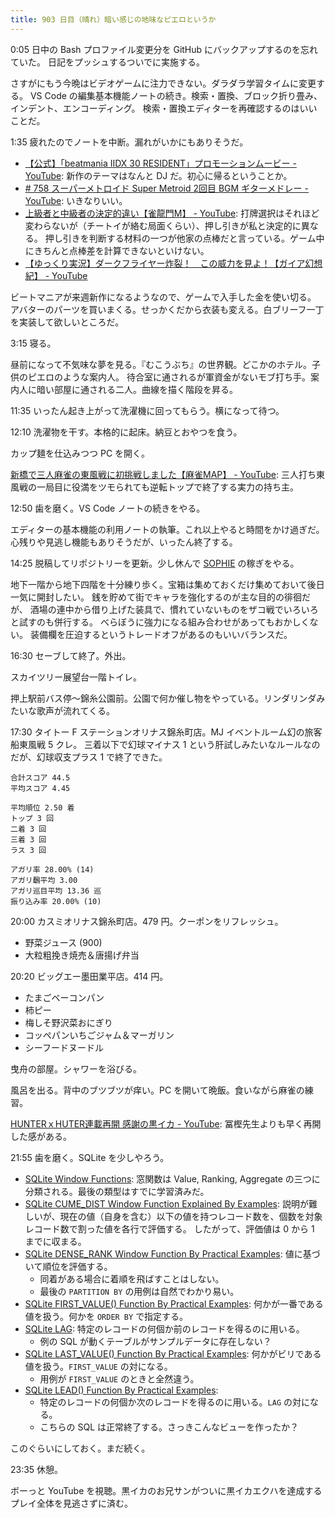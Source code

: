 ```yaml
---
title: 903 日目（晴れ）暗い感じの地味なピエロというか
---
```


0:05 日中の Bash プロファイル変更分を GitHub にバックアップするのを忘れていた。
日記をプッシュするついでに実施する。

さすがにもう今晩はビデオゲームに注力できない。ダラダラ学習タイムに変更する。
VS Code の編集基本機能ノートの続き。検索・置換、ブロック折り畳み、インデント、エンコーディング。
検索・置換エディターを再確認するのはいいことだ。

1:35 疲れたのでノートを中断。漏れがいかにもありそうだ。

* [【公式】「beatmania IIDX 30 RESIDENT」プロモーションムービー - YouTube](https://www.youtube.com/watch?v=03wr3lwtyxc):
  新作のテーマはなんと DJ だ。初心に帰るということか。
* [&#x23; 758 スーパーメトロイド Super Metroid 2回目 BGM ギターメドレー - YouTube](https://www.youtube.com/watch?v=4CgzjLekxeg):
  いきなりいい。
* [上級者と中級者の決定的違い【雀龍門M】 - YouTube](https://www.youtube.com/watch?v=EOOGCpJGGzI):
  打牌選択はそれほど変わらないが（チートイが絡む局面くらい）、押し引きが私と決定的に異なる。
  押し引きを判断する材料の一つが他家の点棒だと言っている。ゲーム中にきちんと点棒差を計算できないといけない。
* [【ゆっくり実況】ダークフライヤー炸裂！　この威力を見よ！【ガイア幻想紀】 - YouTube](https://www.youtube.com/watch?v=QowS73bLdW0)

ビートマニアが来週新作になるようなので、ゲームで入手した金を使い切る。
アバターのパーツを買いまくる。せっかくだから衣装も変える。白ブリーフ一丁を実装して欲しいところだ。

3:15 寝る。

昼前になって不気味な夢を見る。『むこうぶち』の世界観。どこかのホテル。子供のピエロのような案内人。
待合室に通されるが軍資金がないモブ打ち手。案内人に暗い部屋に通される二人。曲線を描く階段を昇る。

11:35 いったん起き上がって洗濯機に回ってもらう。横になって待つ。

12:10 洗濯物を干す。本格的に起床。納豆とおやつを食う。

カップ麺を仕込みつつ PC を開く。

[新橋で三人麻雀の東風戦に初挑戦しました【麻雀MAP】 - YouTube](https://www.youtube.com/watch?v=6cysmN7fdjc):
三人打ち東風戦の一局目に役満をツモられても逆転トップで終了する実力の持ち主。

12:50 歯を磨く。VS Code ノートの続きをやる。

エディターの基本機能の利用ノートの執筆。これ以上やると時間をかけ過ぎだ。
心残りや見逃し機能もありそうだが、いったん終了する。

14:25 脱稿してリポジトリーを更新。少し休んで [SOPHIE][dtp22b] の稼ぎをやる。

地下一階から地下四階を十分練り歩く。宝箱は集めておくだけ集めておいて後日一気に開封したい。
銭を貯めて街でキャラを強化するのが主な目的の徘徊だが、
酒場の連中から借り上げた装具で、慣れていないものをザコ戦でいろいろと試すのも併行する。
べらぼうに強力になる組み合わせがあってもおかしくない。
装備欄を圧迫するというトレードオフがあるのもいいバランスだ。

16:30 セーブして終了。外出。

スカイツリー展望台一階トイレ。

押上駅前バス停～錦糸公園前。公園で何か催し物をやっている。リンダリンダみたいな歌声が流れてくる。

17:30 タイトー F ステーションオリナス錦糸町店。MJ イベントルーム幻の旅客船東風戦 5 クレ。
三着以下で幻球マイナス 1 という肝試しみたいなルールなのだが、幻球収支プラス 1 で終了できた。

```text
合計スコア 44.5
平均スコア 4.45

平均順位 2.50 着
トップ 3 回
二着 3 回
三着 3 回
ラス 3 回

アガリ率 28.00% (14)
アガリ飜平均 3.00
アガリ巡目平均 13.36 巡
振り込み率 20.00% (10)
```

20:00 カスミオリナス錦糸町店。479 円。クーポンをリフレッシュ。

* 野菜ジュース (900)
* 大粒粗挽き焼売＆唐揚げ弁当

20:20 ビッグエー墨田業平店。414 円。

* たまごベーコンパン
* 柿ピー
* 梅しそ野沢菜おにぎり
* コッペパンいちごジャム＆マーガリン
* シーフードヌードル

曳舟の部屋。シャワーを浴びる。

風呂を出る。背中のブツブツが痒い。PC を開いて晩飯。食いながら麻雀の練習。

[HUNTERｘHUTER連載再開 感謝の黒イカ - YouTube](https://www.youtube.com/watch?v=6txB3_voPGs):
冨樫先生よりも早く再開した感がある。

21:55 歯を磨く。SQLite を少しやろう。

* [SQLite Window Functions](https://www.sqlitetutorial.net/sqlite-window-functions/):
  窓関数は Value, Ranking, Aggregate の三つに分類される。最後の類型はすでに学習済みだ。
* [SQLite CUME_DIST Window Function Explained By Examples](https://www.sqlitetutorial.net/sqlite-window-functions/sqlite-cume_dist/):
  説明が難しいが、現在の値（自身を含む）以下の値を持つレコード数を、個数を対象レコード数で割った値を各行で評価する。
  したがって、評価値は 0 から 1 までに収まる。
* [SQLite DENSE_RANK Window Function By Practical Examples](https://www.sqlitetutorial.net/sqlite-window-functions/sqlite-dense_rank/):
  値に基づいて順位を評価する。
  * 同着がある場合に着順を飛ばすことはしない。
  * 最後の `PARTITION BY` の用例は自然でわかり易い。
* [SQLite FIRST_VALUE() Function By Practical Examples](https://www.sqlitetutorial.net/sqlite-window-functions/sqlite-first_value/):
  何かが一番である値を扱う。何かを `ORDER BY` で指定する。
* [SQLite LAG](https://www.sqlitetutorial.net/sqlite-window-functions/sqlite-lag/):
  特定のレコードの何個か前のレコードを得るのに用いる。
  * 例の SQL が動くテーブルがサンプルデータに存在しない？
* [SQLite LAST_VALUE() Function By Practical Examples](https://www.sqlitetutorial.net/sqlite-window-functions/sqlite-last_value/):
  何かがビリである値を扱う。`FIRST_VALUE` の対になる。
  * 用例が `FIRST_VALUE` のときと全然違う。
* [SQLite LEAD() Function By Practical Examples](https://www.sqlitetutorial.net/sqlite-window-functions/sqlite-lead/):
  * 特定のレコードの何個か次のレコードを得るのに用いる。`LAG` の対になる。
  * こちらの SQL は正常終了する。さっきこんなビューを作ったか？

このぐらいにしておく。まだ続く。

23:35 休憩。

ボーっと YouTube を視聴。黒イカのお兄サンがついに黒イカエクハを達成するプレイ全体を見逃さずに済む。

[dtp22b]: https://www.dlsite.com/maniax/work/=/product_id/RJ424807/
